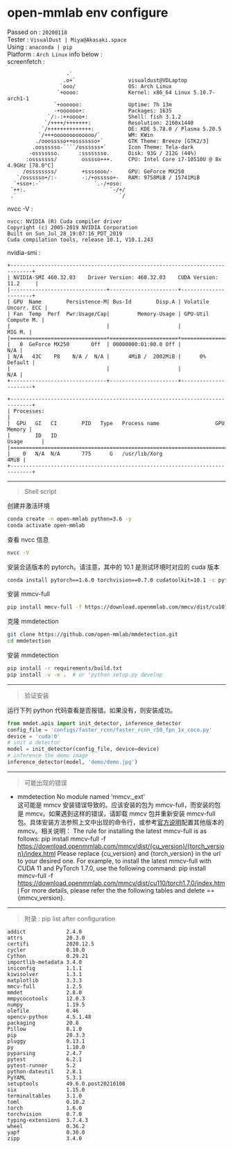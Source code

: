 # open-mmlab env configure

Passed on : `20200118`  
Tester : `VisualDust | Miya@Akasaki.space`  
Using : `anaconda | pip`  
Platform : `Arch Linux` info below :  
screenfetch :

`````none
                   -`
                  .o+`                 visualdust@VDLaptop
                 `ooo/                 OS: Arch Linux
                `+oooo:                Kernel: x86_64 Linux 5.10.7-arch1-1
               `+oooooo:               Uptime: 7h 13m
               -+oooooo+:              Packages: 1635
             `/:-:++oooo+:             Shell: fish 3.1.2
            `/++++/+++++++:            Resolution: 2160x1440
           `/++++++++++++++:           DE: KDE 5.78.0 / Plasma 5.20.5
          `/+++ooooooooooooo/`         WM: KWin
         ./ooosssso++osssssso+`        GTK Theme: Breeze [GTK2/3]
        .oossssso-````/ossssss+`       Icon Theme: Tela-dark
       -osssssso.      :ssssssso.      Disk: 93G / 212G (44%)
      :osssssss/        osssso+++.     CPU: Intel Core i7-10510U @ 8x 4.9GHz [78.0°C]
     /ossssssss/        +ssssooo/-     GPU: GeForce MX250
   `/ossssso+/:-        -:/+osssso+-   RAM: 9758MiB / 15741MiB
  `+sso+:-`                 `.-/+oso:
 `++:.                           `-/+/
 .`                                 `/

`````

nvcc -V :

```none
nvcc: NVIDIA (R) Cuda compiler driver
Copyright (c) 2005-2019 NVIDIA Corporation
Built on Sun_Jul_28_19:07:16_PDT_2019
Cuda compilation tools, release 10.1, V10.1.243
```

nvidia-smi :

```none
+-----------------------------------------------------------------------------+
| NVIDIA-SMI 460.32.03    Driver Version: 460.32.03    CUDA Version: 11.2     |
|-------------------------------+----------------------+----------------------+
| GPU  Name        Persistence-M| Bus-Id        Disp.A | Volatile Uncorr. ECC |
| Fan  Temp  Perf  Pwr:Usage/Cap|         Memory-Usage | GPU-Util  Compute M. |
|                               |                      |               MIG M. |
|===============================+======================+======================|
|   0  GeForce MX250       Off  | 00000000:01:00.0 Off |                  N/A |
| N/A   43C    P8    N/A /  N/A |      4MiB /  2002MiB |      0%      Default |
|                               |                      |                  N/A |
+-------------------------------+----------------------+----------------------+

+-----------------------------------------------------------------------------+
| Processes:                                                                  |
|  GPU   GI   CI        PID   Type   Process name                  GPU Memory |
|        ID   ID                                                   Usage      |
|=============================================================================|
|    0   N/A  N/A       775      G   /usr/lib/Xorg                       4MiB |
+-----------------------------------------------------------------------------+

```

---

> Shell script

创建并激活环境

```bash
conda create -n open-mmlab python=3.6 -y
conda activate open-mmlab
```

查看 nvcc 信息

```bash
nvcc -V
```

安装合适版本的 pytorch。请注意，其中的 10.1 是测试环境时对应的 cuda 版本

```bash
conda install pytorch==1.6.0 torchvision==0.7.0 cudatoolkit=10.1 -c pytorch
```

安装 mmcv-full

```bash
pip install mmcv-full -f https://download.openmmlab.com/mmcv/dist/cu101/torch1.6.0/index.html
```

克隆 mmdetection

```bash
git clone https://github.com/open-mmlab/mmdetection.git
cd mmdetection
```

安装 mmdetection

```bash
pip install -r requirements/build.txt
pip install -v -e .  # or "python setup.py develop
```

---

> 验证安装

运行下列 python 代码查看是否报错。如果没有，则安装成功。

```python
from mmdet.apis import init_detector, inference_detector
config_file = 'configs/faster_rcnn/faster_rcnn_r50_fpn_1x_coco.py'
device = 'cuda:0'
# init a detector
model = init_detector(config_file, device=device)
# inference the demo image
inference_detector(model, 'demo/demo.jpg')
```

---

> 可能出现的错误

- mmdetection No module named 'mmcv.\_ext'  
   这可能是 mmcv 安装错误导致的。应该安装的包为 mmcv-full，而安装的包是 mmcv。如果遇到这样的错误，请卸载 mmcv 包并重新安装 mmcv-full 包。具体安装方法参照上文中出现的命令行，或参考[官方说明](https://github.com/open-mmlab/mmcv)配置其他版本的 mmcv。相关说明：
  The rule for installing the latest mmcv-full is as follows:
  pip install mmcv-full -f https://download.openmmlab.com/mmcv/dist/{cu_version}/{torch_version}/index.html
  Please replace {cu_version} and {torch_version} in the url to your desired one. For example, to install the latest mmcv-full with CUDA 11 and PyTorch 1.7.0, use the following command:
  pip install mmcv-full -f https://download.openmmlab.com/mmcv/dist/cu110/torch1.7.0/index.html
  For more details, please refer the the following tables and delete =={mmcv_version}.

---

> 附录 : pip list after configuration

```none
addict             2.4.0
attrs              20.3.0
certifi            2020.12.5
cycler             0.10.0
Cython             0.29.21
importlib-metadata 3.4.0
iniconfig          1.1.1
kiwisolver         1.3.1
matplotlib         3.3.3
mmcv-full          1.2.5
mmdet              2.8.0
mmpycocotools      12.0.3
numpy              1.19.5
olefile            0.46
opencv-python      4.5.1.48
packaging          20.8
Pillow             8.1.0
pip                20.3.3
pluggy             0.13.1
py                 1.10.0
pyparsing          2.4.7
pytest             6.2.1
pytest-runner      5.2
python-dateutil    2.8.1
PyYAML             5.3.1
setuptools         49.6.0.post20210108
six                1.15.0
terminaltables     3.1.0
toml               0.10.2
torch              1.6.0
torchvision        0.7.0
typing-extensions  3.7.4.3
wheel              0.36.2
yapf               0.30.0
zipp               3.4.0
```
